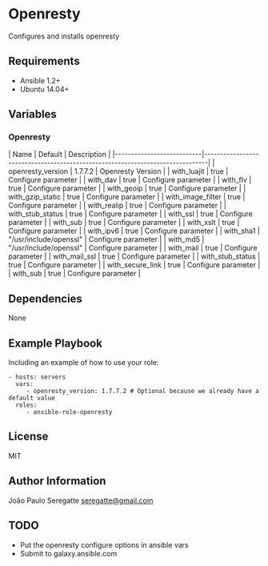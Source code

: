 # Openresty

Configures and installs openresty

## Requirements

- Ansible 1.2+
- Ubuntu 14.04+


## Variables

### Openresty

| Name                      | Default  								| Description                          	|
|---------------------------|-------------------------------------------------------------------------------|
| openresty_version			| 1.7.7.2 								| Openresty Version 					|
| with_luajit				| true									| Configure parameter					|
| with_dav					| true									| Configure parameter					|
| with_flv					| true									| Configure parameter					|
| with_geoip				| true									| Configure parameter					|
| with_gzip_static			| true									| Configure parameter					|
| with_image_filter			| true									| Configure parameter					|
| with_realip				| true									| Configure parameter					|
| with_stub_status			| true									| Configure parameter					|
| with_ssl 					| true									| Configure parameter					|
| with_sub 					| true									| Configure parameter					|
| with_xslt					| true									| Configure parameter					|
| with_ipv6					| true									| Configure parameter					|
| with_sha1					| "/usr/include/openssl"				| Configure parameter					|
| with_md5					| "/usr/include/openssl"				| Configure parameter					|
| with_mail 				| true									| Configure parameter					|
| with_mail_ssl				| true									| Configure parameter					|
| with_stub_status			| true									| Configure parameter					|
| with_secure_link			| true									| Configure parameter					|
| with_sub 					| true									| Configure parameter					|

Dependencies
------------

None


Example Playbook
----------------

Including an example of how to use your role:

    - hosts: servers
      vars:
         - openresty_version: 1.7.7.2 # Optional because we already have a default value
      roles:
         - ansible-role-openresty

License
-------

MIT

Author Information
------------------

João Paulo Seregatte <seregatte@gmail.com>

TODO
------------

- Put the openresty configure options in ansible vars
- Submit to galaxy.ansible.com